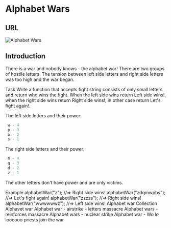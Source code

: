 # Alphabet Wars

## URL

![Alphabet Wars](https://www.codewars.com/kata/59377c53e66267c8f6000027/train/javascript)

## Introduction

There is a war and nobody knows - the alphabet war!
There are two groups of hostile letters. The tension between left side letters and right side letters was too high and the war began.

Task
Write a function that accepts fight string consists of only small letters and return who wins the fight. When the left side wins return Left side wins!, when the right side wins return Right side wins!, in other case return Let's fight again!.

The left side letters and their power:

```javascript
 w - 4
 p - 3
 b - 2
 s - 1
```

The right side letters and their power:

```javascript
 m - 4
 q - 3
 d - 2
 z - 1
```

The other letters don't have power and are only victims.

Example
alphabetWar("z");        //=> Right side wins!
alphabetWar("zdqmwpbs"); //=> Let's fight again!
alphabetWar("zzzzs");    //=> Right side wins!
alphabetWar("wwwwwwz");  //=> Left side wins!
Alphabet war Collection
Alphavet war
Alphabet war - airstrike - letters massacre
Alphabet wars - reinforces massacre
Alphabet wars - nuclear strike
Alphabet war - Wo lo loooooo priests join the war